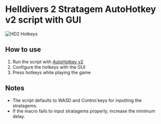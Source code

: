 # Helldivers 2 Stratagem AutoHotkey v2 script with GUI

![HD2 Hotkeys](https://github.com/user-attachments/assets/6233c67f-60f5-4489-b81b-a1b59b78532d)

## How to use

1. Run the script with [AutoHotkey v2](https://www.autohotkey.com/)
2. Configure the hotkeys with the GUI
3. Press hotkeys while playing the game

## Notes

* The script defaults to WASD and Control keys for inputting the stratagems.
* If the macro fails to input stratagems properly, increase the minimum delay.
